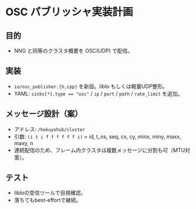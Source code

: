 # OSC パブリッシャ実装計画

## 目的
- NNG と同等のクラスタ概要を OSC(UDP) で配信。

## 実装
- `io/osc_publisher.{h,cpp}` を新設。liblo もしくは軽量UDP整形。
- YAML: `sinks[*].type == "osc"` / `ip` / `port` / `path` / `rate_limit` を追加。

## メッセージ設計（案）
- アドレス: `/hokuyohub/cluster`
- 引数: `(i t i f f f f f f i)` = id, t_ns, seq, cx, cy, minx, miny, maxx, maxy, n
- 連続配信のため、フレーム内クラスタは複数メッセージに分割も可（MTU対策）。

## テスト
- libloの受信ツールで目視確認。
- 落ちてもbest-effortで継続。

